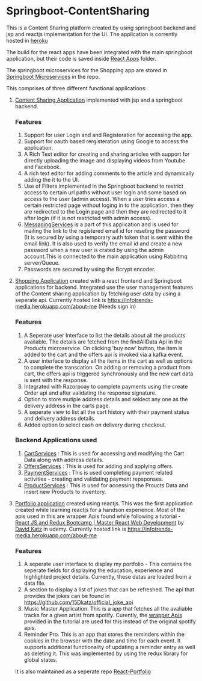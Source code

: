 # Springboot-ContentSharing
This is a Content Sharing platform created by using springboot backend and jsp and reactjs implementation for the UI.
The application is corrently hosted in [heroku](https://infotrends-media.herokuapp.com)

The build for the react apps have been integrated with the main springboot application, but their code is saved inside [React Apps](https://github.com/Vicky-cmd/Springboot-ContentSharing/tree/main/React%20Apps) folder.
 
The springboot microservices for the Shopping app are stored in [Springboot Microservices](https://github.com/Vicky-cmd/Springboot-ContentSharing/tree/main/Springboot%20Microservices) in the repo.

This comprises of three different functional applications:
1. [Content Sharing Application](https://infotrends-media.herokuapp.com) implemented with jsp and a springboot backend. 
	### Features
	1. Support for user Login and and Registeration for accessing the app.
	2. Support for oauth based rergisteration using Google to access the application.
	3. A Rich Text editor for creating and sharing articles with support for directly uploading the image and displaying videos from Youtube and Facebook.
	3. A rich text editor for adding comments to the article and dynamically adding the it to the UI.
	4. Use of Filters implemented in the Springboot backend to restrict access to certain url paths without user login and some based on access to the user (admin access). When a user tries access a certain restricted page without loging in to the application, then they are redirected to the Login page and then they are redirected to it after login (if it is not restricted with admin access).
	5. [MessagingServices](https://github.com/Vicky-cmd/Springboot-ContentSharing/tree/main/MessagingServices) is a part of this application and is used for mailing the link to the registered email id for reseting the password (It is secured by using a temporary auth token that is sent within the email link). It is also used to verify the email id and create a new password when a new user is crated by using the admin account.This is connected to the main application using Rabbitmq server/Queue.
	6. Passwords are secured by using the Bcrypt encoder.
		
2. [Shopping Application](https://github.com/Vicky-cmd/Springboot-ContentSharing/tree/main/React%20Apps/ShoppingApp) created with a react frontend and Springboot applications for backend. Integrated use the user management features of the Content sharing application by fetching user data by using a seperate api. 
	Currently hosted link is https://infotrends-media.herokuapp.com/about-me (Needs sign in)
	### Features
	1. A Seperate user Interface to list the details about all the products available. The details are fetched from the findAllData Api in the Products microservice. On clicking 'buy now' button, the item is added to the cart and the offers api is invoked via a kafka event.
	2. A user interface to display all the items in the cart as well as options to complete the transcation. On adding or removing a product from cart, the offers api is triggered synchronously and the new cart data is sent with the response.
	3. Integrated with Razorpoay to complete payments using the create Order api and after validating the response signature.
	4. Option to store mutiple address details and seklect any one as the delivery address in the carts page.
	5. A seperate view to list all the cart history with their payment status and delivery address details.
	6. Added option to select cash on delivery during checkout.
	### Backend Applications used
	1. [CartServices](https://github.com/Vicky-cmd/Springboot-ContentSharing/tree/main/Springboot%20Microservices/CartServices) : This is used for accessing and modifying the Cart Data along with address details.
	2. [OffersServices](https://github.com/Vicky-cmd/Springboot-ContentSharing/tree/main/Springboot%20Microservices/OffersServices) : This is used for adding and applying offers.
	3. [PaymentServices](https://github.com/Vicky-cmd/Springboot-ContentSharing/tree/main/Springboot%20Microservices/PaymentServices) : This is used completing payment related activities - creating and validating payment repsponses. 
	4. [ProductServices](https://github.com/Vicky-cmd/Springboot-ContentSharing/tree/main/Springboot%20Microservices/ProductServices) : This is used for accessing the Proucts Data and insert new Products to inventory. 
		
3. [Portfolio application](https://github.com/Vicky-cmd/Springboot-ContentSharing/tree/main/React%20Apps/Portfolio) created using reactjs. This was the first application created while learning reactjs for a handson experience. Most of the apis used in this are wrapper Apis found while following a tutorial - [React JS and Redux Bootcamp | Master React Web Development](https://github.com/15Dkatz/react-bootcamp) by [David Katz](https://github.com/15Dkatz) in udemy.
	Currently hosted link is https://infotrends-media.herokuapp.com/about-me
	### Features
	1. A seperate user interface to display my portfolio - This contains the seperate fields for displaying the education, experience and highlighted project details. Currently, these datas are loaded from a data file.
	2. A section to display a list of jokes that can be refreshed. 
		The api that provides the jokes can be found in https://github.com/15Dkatz/official_joke_api
	3. Music Master Application. This is a app that fetches all the avaliable tracks for a given artist from spotify. Curently, the [wrapper Apis](https://github.com/15Dkatz/spotify-api-wrapper) provided in the tutorial are used for this instead of the original spotify apis. 
	4. Reminder Pro. This is an app that stores the reminders within the cookies in the browser with the date and time for each event. It supports additional functionality of updating a reminder entry as well as deleting it. This was implemented by using the redux library for global states.
	
	It is also maintained as a seperate repo [React-Portfolio](https://github.com/Vicky-cmd/React-Portfolio)